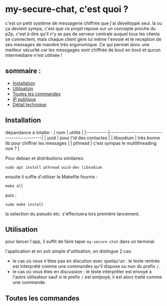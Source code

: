 # my-secure-chat, c'est quoi ?

c'est un petit système de messagerie chiffrée que j'ai dévelloppé seul. là ou ça devient sympa, c'est que ce projet repose 
sur un concepte proche du p2p, c'est à dire qu'il n'y as pas de serveur centrale auquel tous les clients se connectent, mais
chaque client gère lui même l'envoie et le reception de ses messages de manière très ergonomique. Ce qui permet donc une meilleur
sécurité car les messgages sont chiffrée de bout en bout et qucun intermédiaire n'est utilisée !

## sommaire :

- [Installation](#Installation)
- [Utilisation](#Utilisation)
- [Toutes les commandes](#Toutes-les-commandes)
- [IP publique](#IP-publique)
- [Détail technique](#Détail-technique)

## Installation

dépandance à intaller :
|  nom      | utilité                                    |
|-----------|--------------------------------------------|
| uuid      | pour l'id des contactes                    |
| libsodium | très bonne lib pour chiffrer les messages  |
| pthread   | c'est sympas le multithreading non ?       |


Pour debian et distributions similaires:

    sudo apt install pthread uuid-dev libsodium 

ensuite il suffie d'utiliser le Makefile fournis :
   
    make all
    
puis :
   
    sudo make install
la selection du pseudo etc. s'effectuera lors première lancement.

## Utilisation
pour lancer l'app, il suffit de faire taper `my-secure-chat` dans un terminal.

l'application et en soit simple d'utilisation, on distingue 2 cas: 

- le cas où vous n'êtes pas en discution avec quelqu'un :  le texte rentrée est interprété comme une commandes qu'il dispose ou non du prefix `/`.
- le cas où vous êtes en discussion :  le texte intérpréter est envoyé à l'autre utilisateur sauf si le prefix `/` est emlpoyé, il est alors
traité comme une commande.

## Toutes les commandes

